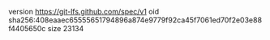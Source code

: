 version https://git-lfs.github.com/spec/v1
oid sha256:408eaaec65555651794896a874e9779f92ca45f7061ed70f2e03e88f4405650c
size 23134

